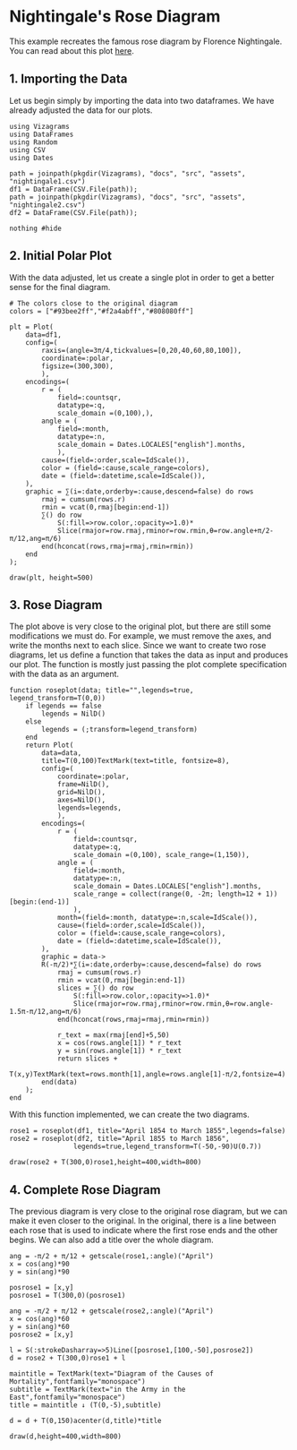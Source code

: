 # Nightingale's Rose Diagram

This example recreates the famous rose diagram by Florence Nightingale.
You can read about this plot [here](https://www.historyofinformation.com/detail.php?entryid=3815).

## 1. Importing the Data

Let us begin simply by importing the data into two dataframes.
We have already adjusted the data for our plots.

```@example 1
using Vizagrams
using DataFrames
using Random
using CSV
using Dates

path = joinpath(pkgdir(Vizagrams), "docs", "src", "assets", "nightingale1.csv")
df1 = DataFrame(CSV.File(path));
path = joinpath(pkgdir(Vizagrams), "docs", "src", "assets", "nightingale2.csv")
df2 = DataFrame(CSV.File(path));

nothing #hide
```

## 2. Initial Polar Plot

With the data adjusted, let us create a single plot in order to get a better sense for the final diagram.

```@example 1
# The colors close to the original diagram
colors = ["#93bee2ff","#f2a4abff","#808080ff"]

plt = Plot(
    data=df1,
    config=(
        raxis=(angle=3π/4,tickvalues=[0,20,40,60,80,100]),
        coordinate=:polar,
        figsize=(300,300),
        ),
    encodings=(
        r = (
            field=:countsqr,
            datatype=:q,
            scale_domain =(0,100),),
        angle = (
            field=:month,
            datatype=:n,
            scale_domain = Dates.LOCALES["english"].months,
            ),
        cause=(field=:order,scale=IdScale()),
        color = (field=:cause,scale_range=colors),
        date = (field=:datetime,scale=IdScale()),
    ),
    graphic = ∑(i=:date,orderby=:cause,descend=false) do rows
        rmaj = cumsum(rows.r)
        rmin = vcat(0,rmaj[begin:end-1])
        ∑() do row
            S(:fill=>row.color,:opacity=>1.0)*
            Slice(rmajor=row.rmaj,rminor=row.rmin,θ=row.angle+π/2-π/12,ang=π/6)
        end(hconcat(rows,rmaj=rmaj,rmin=rmin))
    end
);

draw(plt, height=500)
```

## 3. Rose Diagram

The plot above is very close to the original plot, but there are still some modifications we must do.
For example, we must remove the axes, and write the months next to each slice.
Since we want to create two rose diagrams, let us define a function that takes the
data as input and produces our plot. The function is mostly just passing the plot complete specification
with the data as an argument.

```@example 1
function roseplot(data; title="",legends=true, legend_transform=T(0,0))
    if legends == false
        legends = NilD()
    else
        legends = (;transform=legend_transform)
    end
    return Plot(
        data=data,
        title=T(0,100)TextMark(text=title, fontsize=8),
        config=(
            coordinate=:polar,
            frame=NilD(),
            grid=NilD(),
            axes=NilD(),
            legends=legends,
            ),
        encodings=(
            r = (
                field=:countsqr,
                datatype=:q,
                scale_domain =(0,100), scale_range=(1,150)),
            angle = (
                field=:month,
                datatype=:n,
                scale_domain = Dates.LOCALES["english"].months,
                scale_range = collect(range(0, -2π; length=12 + 1))[begin:(end-1)]
                ),
            month=(field=:month, datatype=:n,scale=IdScale()),
            cause=(field=:order,scale=IdScale()),
            color = (field=:cause,scale_range=colors),
            date = (field=:datetime,scale=IdScale()),
        ),
        graphic = data->
        R(-π/2)*∑(i=:date,orderby=:cause,descend=false) do rows
            rmaj = cumsum(rows.r)
            rmin = vcat(0,rmaj[begin:end-1])
            slices = ∑() do row
                S(:fill=>row.color,:opacity=>1.0)*
                Slice(rmajor=row.rmaj,rminor=row.rmin,θ=row.angle-1.5π-π/12,ang=π/6)
            end(hconcat(rows,rmaj=rmaj,rmin=rmin))
    
            r_text = max(rmaj[end]+5,50)
            x = cos(rows.angle[1]) * r_text
            y = sin(rows.angle[1]) * r_text
            return slices +
                   T(x,y)TextMark(text=rows.month[1],angle=rows.angle[1]-π/2,fontsize=4)
        end(data)
    );
end
```

With this function implemented, we can create the two diagrams.

```@example 1
rose1 = roseplot(df1, title="April 1854 to March 1855",legends=false)
rose2 = roseplot(df2, title="April 1855 to March 1856",
                legends=true,legend_transform=T(-50,-90)U(0.7))

draw(rose2 + T(300,0)rose1,height=400,width=800)
```

## 4. Complete Rose Diagram
The previous diagram is very close to the original rose diagram, but we can make it even closer to the original.
In the original, there is a line between each rose that is used to indicate where the first rose ends and the other begins.
We can also add a title over the whole diagram. 

```@example 1
ang = -π/2 + π/12 + getscale(rose1,:angle)("April")
x = cos(ang)*90
y = sin(ang)*90

posrose1 = [x,y]
posrose1 = T(300,0)(posrose1)

ang = -π/2 + π/12 + getscale(rose2,:angle)("April")
x = cos(ang)*60
y = sin(ang)*60
posrose2 = [x,y]

l = S(:strokeDasharray=>5)Line([posrose1,[100,-50],posrose2])
d = rose2 + T(300,0)rose1 + l

maintitle = TextMark(text="Diagram of the Causes of Mortality",fontfamily="monospace")
subtitle = TextMark(text="in the Army in the East",fontfamily="monospace")
title = maintitle ↓ (T(0,-5),subtitle)

d = d + T(0,150)acenter(d,title)*title

draw(d,height=400,width=800)
```
